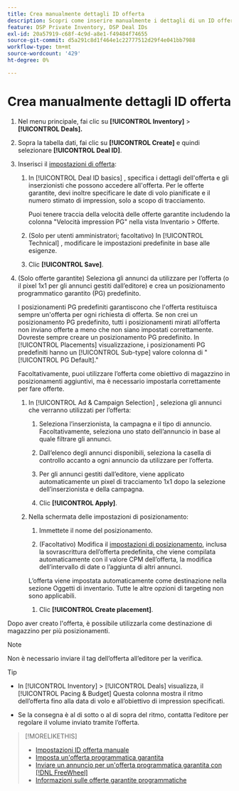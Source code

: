 ```yaml
---
title: Crea manualmente dettagli ID offerta
description: Scopri come inserire manualmente i dettagli di un ID offerta.
feature: DSP Private Inventory, DSP Deal IDs
exl-id: 20a57919-c68f-4c9d-a8e1-f49484f74655
source-git-commit: d5a291c8d1f464e1c22777512d29f4e041bb7988
workflow-type: tm+mt
source-wordcount: '429'
ht-degree: 0%

---
```


# Crea manualmente dettagli ID offerta

1. Nel menu principale, fai clic su **[!UICONTROL Inventory]** > **[!UICONTROL Deals].**

1. Sopra la tabella dati, fai clic su **[!UICONTROL Create]** e quindi selezionare **[!UICONTROL Deal ID]**.

1. Inserisci il [impostazioni di offerta](deal-id-settings.md):

   1. In [!UICONTROL Deal ID basics] , specifica i dettagli dell&#39;offerta e gli inserzionisti che possono accedere all&#39;offerta. Per le offerte garantite, devi inoltre specificare le date di volo pianificate e il numero stimato di impression, solo a scopo di tracciamento.

      Puoi tenere traccia della velocità delle offerte garantite includendo la colonna &quot;Velocità impression PG&quot; nella vista Inventario > Offerte.

   1. (Solo per utenti amministratori; facoltativo) In [!UICONTROL Technical] , modificare le impostazioni predefinite in base alle esigenze.

   1. Clic **[!UICONTROL Save]**.

1. (Solo offerte garantite) Seleziona gli annunci da utilizzare per l’offerta (o il pixel 1x1 per gli annunci gestiti dall’editore) e crea un posizionamento programmatico garantito (PG) predefinito.

   I posizionamenti PG predefiniti garantiscono che l&#39;offerta restituisca sempre un&#39;offerta per ogni richiesta di offerta. Se non crei un posizionamento PG predefinito, tutti i posizionamenti mirati all’offerta non inviano offerte a meno che non siano impostati correttamente. Dovreste sempre creare un posizionamento PG predefinito. In [!UICONTROL Placements] visualizzazione, i posizionamenti PG predefiniti hanno un [!UICONTROL Sub-type] valore colonna di &quot;[!UICONTROL PG Default].&quot;

   Facoltativamente, puoi utilizzare l’offerta come obiettivo di magazzino in posizionamenti aggiuntivi, ma è necessario impostarla correttamente per fare offerte.

   1. In [!UICONTROL Ad & Campaign Selection] , seleziona gli annunci che verranno utilizzati per l’offerta:

      1. Seleziona l’inserzionista, la campagna e il tipo di annuncio. Facoltativamente, seleziona uno stato dell’annuncio in base al quale filtrare gli annunci.

      1. Dall’elenco degli annunci disponibili, seleziona la casella di controllo accanto a ogni annuncio da utilizzare per l’offerta.

      1. Per gli annunci gestiti dall’editore, viene applicato automaticamente un pixel di tracciamento 1x1 dopo la selezione dell’inserzionista e della campagna.

      1. Clic **[!UICONTROL Apply]**.

   1. Nella schermata delle impostazioni di posizionamento:

      1. Immettete il nome del posizionamento.

      1. (Facoltativo) Modifica il [impostazioni di posizionamento](/help/dsp/campaign-management/placements/placement-settings.md), inclusa la sovrascrittura dell’offerta predefinita, che viene compilata automaticamente con il valore CPM dell’offerta, la modifica dell’intervallo di date o l’aggiunta di altri annunci.

      L’offerta viene impostata automaticamente come destinazione nella sezione Oggetti di inventario. Tutte le altre opzioni di targeting non sono applicabili.

      1. Clic **[!UICONTROL Create placement]**.

Dopo aver creato l&#39;offerta, è possibile utilizzarla come destinazione di magazzino per più posizionamenti.

>[!NOTE]
>
> Non è necessario inviare il tag dell’offerta all’editore per la verifica.

>[!TIP]
>
>* In [!UICONTROL Inventory] > [!UICONTROL Deals] visualizza, il [!UICONTROL Pacing & Budget] Questa colonna mostra il ritmo dell’offerta fino alla data di volo e all’obiettivo di impression specificati.
>
>* Se la consegna è al di sotto o al di sopra del ritmo, contatta l’editore per regolare il volume inviato tramite l’offerta.

>[!MORELIKETHIS]
>
>* [Impostazioni ID offerta manuale](deal-id-settings.md)
>* [Imposta un&#39;offerta programmatica garantita](programmatic-guaranteed-set-up.md)
>* [Inviare un annuncio per un&#39;offerta programmatica garantita con [!DNL FreeWheel]](freewheel-submit.md)
>* [Informazioni sulle offerte garantite programmatiche](programmatic-guaranteed-about.md)
<!-- >* [Specify Placements and Ads for a Private Deal](deal-id-attach-placements.md)-->
